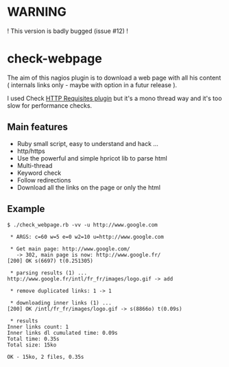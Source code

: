 WARNING
=======

! This version is badly bugged (issue #12) !

check-webpage
=============

The aim of this nagios plugin is to download a web page with all his content ( internals links only - maybe with option in a futur release ).

I used Check [HTTP Requisites plugin](http://www.nagiosexchange.org/cgi-bin/page.cgi?g=Detailed%2F1352.html;d=1) but it's a mono thread way and it's too slow for performance checks.

Main features
-------------

 * Ruby small script, easy to understand and hack ...
 * http/https
 * Use the powerful and simple hpricot lib to parse html
 * Multi-thread
 * Keyword check
 * Follow redirections
 * Download all the links on the page or only the html 

Example
-------

```
$ ./check_webpage.rb -vv -u http://www.google.com

 * ARGS: c=60 w=5 e=0 w2=10 u=http://www.google.com

 * Get main page: http://www.google.com/
   -> 302, main page is now: http://www.google.fr/
[200] OK s(6697) t(0.251305)

 * parsing results (1) ...
http://www.google.fr/intl/fr_fr/images/logo.gif -> add

 * remove duplicated links: 1 -> 1

 * downloading inner links (1) ...
[200] OK /intl/fr_fr/images/logo.gif -> s(8866o) t(0.09s)

 * results
Inner links count: 1
Inner links dl cumulated time: 0.09s
Total time: 0.35s
Total size: 15ko

OK - 15ko, 2 files, 0.35s
```

